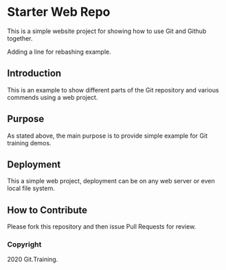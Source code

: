 # Starter Web Repo

This is a simple website project for showing how to use Git and Github together.

Adding a line for rebashing example. 

## Introduction
This is an example to show different parts of the Git repository and various commends using a web project.
## Purpose

As stated above, the main purpose is to provide simple example for Git training demos.

## Deployment

This a simple web project, deployment can be on any web server or even local file system.

## How to Contribute

Please fork this repository and then issue Pull Requests for review.

### Copyright
2020 Git.Training.
